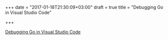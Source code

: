 +++
date = "2017-01-18T21:30:09+03:00"
draft = true
title = "Debugging Go in Visual Studio Code"

+++

<p><a href="https://fresh-air.aerobatic.io/post/debug-golang">Debugging Go in Visual Studio Code</a></p>
